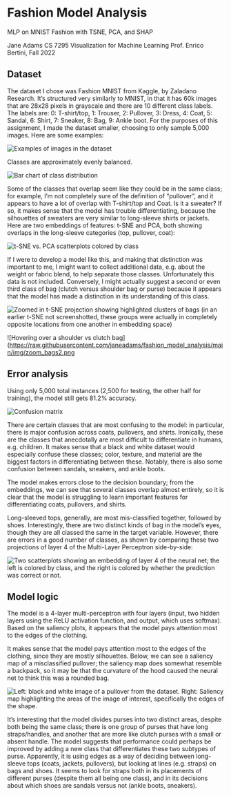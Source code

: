 # Fashion Model Analysis
MLP on MNIST Fashion with TSNE, PCA, and SHAP

Jane Adams
CS 7295 Visualization for Machine Learning
Prof. Enrico Bertini, Fall 2022

## Dataset

The dataset I chose was Fashion MNIST from Kaggle, by Zaladano Research. It’s structured very similarly to MNIST, in that it has 60k images that are 28x28 pixels in grayscale and there are 10 different class labels. The labels are: 0: T-shirt/top, 1: Trouser, 2: Pullover, 3: Dress, 4: Coat, 5: Sandal, 6: Shirt, 7: Sneaker, 8: Bag, 9: Ankle boot. For the purposes of this assignment, I made the dataset smaller, choosing to only sample 5,000 images. Here are some examples:

![Examples of images in the dataset](https://raw.githubusercontent.com/janeadams/fashion_model_analysis/main/img/examples.png)

Classes are approximately evenly balanced.

![Bar chart of class distribution](https://raw.githubusercontent.com/janeadams/fashion_model_analysis/main/img/distribution.png)

Some of the classes that overlap seem like they could be in the same class; for example, I’m not completely sure of the definition of “pullover”, and it appears to have a lot of overlap with T-shirt/top and Coat. Is it a sweater? If so, it makes sense that the model has trouble differentiating, because the silhouettes of sweaters are very similar to long-sleeve shirts or jackets. Here are two embeddings of features: t-SNE and PCA, both showing overlaps in the long-sleeve categories (top, pullover, coat):


![t-SNE vs. PCA scatterplots colored by class](https://raw.githubusercontent.com/janeadams/fashion_model_analysis/main/img/tsne_v_pca.png)

If I were to develop a model like this, and making that distinction was important to me, I might want to collect additional data, e.g. about the weight or fabric blend, to help separate those classes. Unfortunately this data is not included. Conversely, I might actually suggest a second or even third class of bag (clutch versus shoulder bag or purse) because it appears that the model has made a distinction in its understanding of this class.

![Zoomed in t-SNE projection showing highlighted clusters of bags (in an earlier t-SNE not screenshotted, these groups were actually in completely opposite locations from one another in embedding space)](https://raw.githubusercontent.com/janeadams/fashion_model_analysis/main/img/zoom_bags.png)

![Hovering over a shoulder vs clutch bag](https://raw.githubusercontent.com/janeadams/fashion_model_analysis/main/img/zoom_bags2.png

## Error analysis

Using only 5,000 total instances (2,500 for testing, the other half for training), the model still gets 81.2% accuracy. 

![Confusion matrix](https://raw.githubusercontent.com/janeadams/fashion_model_analysis/main/img/confusion.png)

There are certain classes that are most confusing to the model: in particular, there is major confusion across coats, pullovers, and shirts. Ironically, these are the classes that anecdotally are most difficult to differentiate in humans, e.g. children. It makes sense that a black and white dataset would especially confuse these classes; color, texture, and material are the biggest factors in differentiating between these. Notably, there is also some confusion between sandals, sneakers, and ankle boots.

The model makes errors close to the decision boundary; from the embeddings, we can see that several classes overlap almost entirely, so it is clear that the model is struggling to learn important features for differentiating coats, pullovers, and shirts.

Long-sleeved tops, generally, are most mis-classified together, followed by shoes. Interestingly, there are two distinct kinds of bag in the model’s eyes, though they are all classed the same in the target variable. However, there are errors in a good number of classes, as shown by comparing these two projections of layer 4 of the Multi-Layer Perceptron side-by-side:

![Two scatterplots showing an embedding of layer 4 of the neural net; the left is colored by class, and the right is colored by whether the prediction was correct or not.](https://raw.githubusercontent.com/janeadams/fashion_model_analysis/main/img/mlp.png)

## Model logic

The model is a 4-layer multi-perceptron with four layers (input, two hidden layers using the ReLU activation function, and output, which uses softmax). Based on the saliency plots, it appears that the model pays attention most to the edges of the clothing. 

It makes sense that the model pays attention most to the edges of the clothing, since they are mostly silhouettes. Below, we can see a saliency map of a misclassified pullover; the saliency map does somewhat resemble a backpack, so it may be that the curvature of the hood caused the neural net to think this was a rounded bag.

![Left: black and white image of a pullover from the dataset. Right: Saliency map highlighting the areas of the image of interest, specifically the edges of the shape.](https://raw.githubusercontent.com/janeadams/fashion_model_analysis/main/img/saliency.png)

It’s interesting that the model divides purses into two distinct areas, despite both being the same class; there is one group of purses that have long straps/handles, and another that are more like clutch purses with a small or absent handle. The model suggests that performance could perhaps be improved by adding a new class that differentiates these two subtypes of purse. Apparently, it is using edges as a way of deciding between long-sleeve tops (coats, jackets, pullovers), but looking at lines (e.g. straps) on bags and shoes. It seems to look for straps both in its placements of different purses (despite them all being one class), and in its decisions about which shoes are sandals versus not (ankle boots, sneakers).
